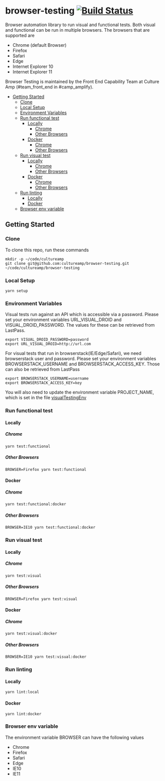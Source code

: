 # browser-testing  [![Build Status](https://travis-ci.org/cultureamp/browser-testing.svg?branch=master)](https://travis-ci.org/cultureamp/browser-testing)
Browser automation library to run visual and functional tests. Both visual and functional can be run in multiple browsers. The browsers that are supported are
- Chrome (default Browser)
- Firefox 
- Safari
- Edge
- Internet Explorer 10 
- Internet Explorer 11

Browser Testing is maintained by the Front End Capability Team at Culture Amp (#team_front_end in #camp_amplify).

<!-- TOC depthFrom:2 -->

- [Getting Started](#getting-started)
    - [Clone](#clone)
    - [Local Setup](#local-setup)
    - [Environment Variables](#environment-variables)
    - [Run functional test](#run-functional-test)
        - [Locally](#locally)
            - [Chrome](#chrome)
            - [Other Browsers](#other-browsers)
        - [Docker](#docker)
            - [Chrome](#chrome-1)
            - [Other Browsers](#other-browsers-1)
    - [Run visual test](#run-visual-test)
        - [Locally](#locally-1)
            - [Chrome](#chrome-2)
            - [Other Browsers](#other-browsers-2)
        - [Docker](#docker-1)
            - [Chrome](#chrome-3)
            - [Other Browsers](#other-browsers-3)
    - [Run linting](#run-linting)
        - [Locally](#locally-2)
        - [Docker](#docker-2)
    - [Browser env variable](#browser-env-variable)

<!-- /TOC -->

## Getting Started

### Clone
To clone this repo, run these commands
```
mkdir -p ~/code/cultureamp
git clone git@github.com:cultureamp/browser-testing.git ~/code/cultureamp/browser-testing
```

### Local Setup
```
yarn setup
```
### Environment Variables

Visual tests run against an API which is accessible via a password. Please set your environment variables URL_VISUAL_DROID and VISUAL_DROID_PASSWORD. The values for these can be retrieved from LastPass. 

```
export VISUAL_DROID_PASSWORD=password
export URL_VISUAL_DROID=http://url.com
```

For visual tests that run in browserstack(IE/Edge/Safari), we need browserstack user and password. Please set your environment variables BROWSERSTACK_USERNAME and BROWSERSTACK_ACCESS_KEY. Those can also be retrieved from LastPass

```
export BROWSERSTACK_USERNAME=username
export BROWSERSTACK_ACCESS_KEY=key
```
You will also need to update the environment variable PROJECT_NAME, which is set in the file [visualTestingEnv](bin/visualTestingEnv.sh)

### Run functional test

#### Locally
##### Chrome
```
yarn test:functional
```
##### Other Browsers
```
BROWSER=Firefox yarn test:functional
```
#### Docker
##### Chrome
```
yarn test:functional:docker
```
##### Other Browsers
```
BROWSER=IE10 yarn test:functional:docker
```
### Run visual test

#### Locally
##### Chrome
```
yarn test:visual
```
##### Other Browsers
```
BROWSER=Firefox yarn test:visual
```
#### Docker
##### Chrome
```
yarn test:visual:docker
```
##### Other Browsers
```
BROWSER=IE10 yarn test:visual:docker
```
### Run linting

#### Locally
```
yarn lint:local
```

#### Docker
```
yarn lint:docker
```

### Browser env variable
The environment variable BROWSER can have the following values
 - Chrome
 - Firefox
 - Safari
 - Edge
 - IE10
 - IE11
